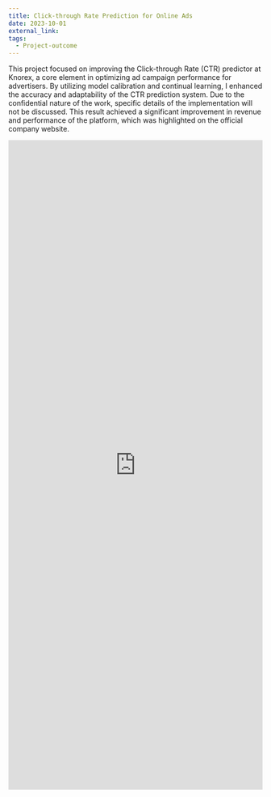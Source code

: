 ```yaml
---
title: Click-through Rate Prediction for Online Ads
date: 2023-10-01
external_link:
tags:
  - Project-outcome
---
```


This project focused on improving the Click-through Rate (CTR) predictor at Knorex, a core element in optimizing ad campaign performance for advertisers. By utilizing model calibration and continual learning, I enhanced the accuracy and adaptability of the CTR prediction system. Due to the confidential nature of the work, specific details of the implementation will not be discussed. This result achieved a significant improvement in revenue and performance of the platform, which was highlighted on the official company website. 

<iframe src="https://www.linkedin.com/embed/feed/update/urn:li:share:7163072127766622209" height="1287" width="504" frameborder="0" allowfullscreen="" title="Embedded post"></iframe>

<!--more-->
